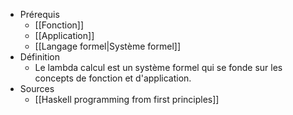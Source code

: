 - Prérequis
	- [[Fonction]]
	- [[Application]]
	- [[Langage formel|Système formel]]
- Définition
	-	Le lambda calcul est un système formel qui se fonde sur les concepts de fonction et d'application.
- Sources
	- [[Haskell programming from first principles]]
